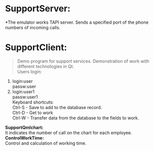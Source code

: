 # SupportServer:
  *The emulator works TAPI server. Sends a specified port of the phone numbers of incoming calls.
# SupportClient:
> Demo program for support services. Demonstration of work with different technologies in Qt.</br>
>Users login:
  1. login:user</br>
     passw:user</br>
  2. login:user1</br>
     passw:user1</br>
 Keyboard shortcuts:</br>
  Ctrl-S - Save to add to the database record.</br>
  Ctrl-D - Get to work </br>
  Ctrl-W - Transfer data from the database to the fields to work.</br>

<b>SupportQmlchart:</b><br>
 It indicates the number of call on the chart for each employee.</br>
<b>ControlWorkTime:</b><br>
 Control and calculation of working time.</br>